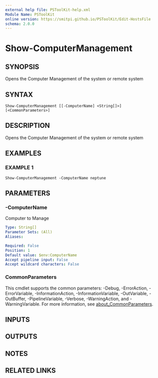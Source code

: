 ```yaml
---
external help file: PSToolKit-help.xml
Module Name: PSToolKit
online version: https://smitpi.github.io/PSToolKit/Edit-HostsFile
schema: 2.0.0
---
```


# Show-ComputerManagement

## SYNOPSIS
Opens the Computer Management of the system or remote system

## SYNTAX

```
Show-ComputerManagement [[-ComputerName] <String[]>] [<CommonParameters>]
```

## DESCRIPTION
Opens the Computer Management of the system or remote system

## EXAMPLES

### EXAMPLE 1
```
Show-ComputerManagement -ComputerName neptune
```

## PARAMETERS

### -ComputerName
Computer to Manage

```yaml
Type: String[]
Parameter Sets: (All)
Aliases:

Required: False
Position: 1
Default value: $env:ComputerName
Accept pipeline input: False
Accept wildcard characters: False
```

### CommonParameters
This cmdlet supports the common parameters: -Debug, -ErrorAction, -ErrorVariable, -InformationAction, -InformationVariable, -OutVariable, -OutBuffer, -PipelineVariable, -Verbose, -WarningAction, and -WarningVariable. For more information, see [about_CommonParameters](http://go.microsoft.com/fwlink/?LinkID=113216).

## INPUTS

## OUTPUTS

## NOTES

## RELATED LINKS
